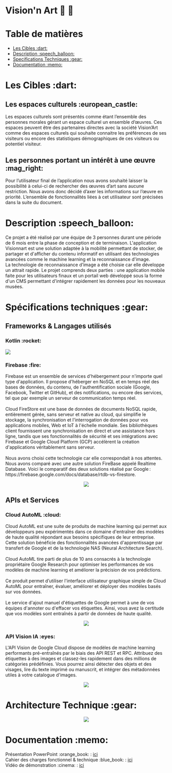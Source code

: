 # Vision'n Art :eyes: :art:

<h1>Table de matières</h1>
<ul>
	<li><a href="#cible">Les Cibles :dart:</a></li>
	<li><a href="#description">Description :speech_balloon:</a></li>
	<li><a href="#specTech">Specifications Techniques :gear:</a></li>
	<li><a href="#documentation">Documentation :memo:</a></li>
</ul>

<div id='cible'/>  
<h1>Les Cibles :dart:</h1>
<h2>Les espaces culturels :european_castle:</h2>
<p>Les espaces culturels sont présentés comme étant l’ensemble des personnes morales
	gérant un espace culturel un ensemble d’œuvres. Ces espaces peuvent être des partenaires
	directes avec la société Vision’Art comme des espaces culturels qui souhaite connaitre les
	préférences de ses visiteurs ou encore des statistiques démographiques de ces visiteurs ou
potentiel visiteur.</p>
<h2>Les personnes portant un intérêt à une œuvre :mag_right:</h2>
<p>Pour l’utilisateur final de l’application nous avons souhaité laisser la possibilité à
	celui-ci de rechercher des œuvres d’art sans aucune restriction. Nous avons donc décidé d’axer les informations sur l’œuvre en priorité. L’ensemble de fonctionnalités liées à cet
utilisateur sont précisées dans la suite du document.</p>
</div>

<div id='description'>
	<h1>Description :speech_balloon:</h1>
	Ce projet a été réalisé par une équipe de 3 personnes durant une période de 6 mois entre la phase de conception et de terminaison. L'application Visionnart est une solution adaptée à la mobilité permettant de stocker, de partager et d'afficher du contenu informatif en utilisant des technologies avancées comme le machine learning et la reconnaissance d'image.</br>
	La technologie de reconnaissance d’image a été choisie car elle développe un attrait rapide.
	Le projet comprends deux parties : une application mobile faite pour les utilisateurs finaux et un portail web développé sous la forme d'un CMS permettant d'intégrer rapidement les données pour les nouveaux musées. 
</div>
<div id='specTech'>
	<h1>Spécifications techniques :gear:</h1>
	<h2>Frameworks & Langages utilisés</h2>
	<h3> Kotlin :rocket:</h3>
	<p>
		<img src='https://firebasestorage.googleapis.com/v0/b/visonnart.appspot.com/o/Img%2Fkotlin.png?alt=media&token=73699ebc-e445-46f6-8aa1-92cb86701c9c'/>
	</p>
	<h3>Firebase :fire:</h3>
	<p>
		Firebase est un ensemble de services d'hébergement pour n'importe quel type d'application. Il propose d'héberger en NoSQL et en temps réel des bases de données, du contenu, de l'authentification sociale (Google, Facebook, Twitter et GitHub), et des notifications, ou encore des services, tel que par exemple un serveur de communication temps réel. </br></br>
		Cloud FireStore est une base de données de documents NoSQL rapide, entièrement gérée, sans serveur et native au cloud, qui simplifie le stockage, la synchronisation et l'interrogation de données pour vos applications mobiles, Web et IoT à l'échelle mondiale. Ses bibliothèques client fournissent une synchronisation en direct et une assistance hors ligne, tandis que ses fonctionnalités de sécurité et ses intégrations avec Firebase et Google Cloud Platform (GCP) accélèrent la création d'applications véritablement sans serveur. </br></br>
	Nous avons choisi cette technologie car elle correspondait à nos attentes. Nous avons comparé avec une autre solution FireBase appelé Realtime Database. Voici le comparatif des deux solutions réalisé par Google : https://firebase.google.com/docs/database/rtdb-vs-firestore.</p>
	<p align='center'><img src="https://firebasestorage.googleapis.com/v0/b/visonnart.appspot.com/o/Img%2Ffirebase.png?alt=media&token=a339ffac-0b87-434c-83b4-06d63dba6f18"/></p>
	<h2>APIs et Services</h2>
	<h3>Cloud AutoML :cloud:</h3>
	<p>
	Cloud AutoML est une suite de produits de machine learning qui permet aux développeurs peu expérimentés dans ce domaine d'entraîner des modèles de haute qualité répondant aux besoins spécifiques de leur entreprise. Cette solution bénéficie des fonctionnalités avancées d'apprentissage par transfert de Google et de la technologie NAS (Neural Architecture Search).</br></br>
	Cloud AutoML tire parti de plus de 10 ans consacrés à la technologie propriétaire Google Research pour optimiser les performances de vos modèles de machine learning et améliorer la précision de vos prédictions.</br></br>
	Ce produit permet d’utiliser l'interface utilisateur graphique simple de Cloud AutoML pour entraîner, évaluer, améliorer et déployer des modèles basés sur vos données.</br></br>
	Le service d'ajout manuel d'étiquettes de Google permet à une de vos équipes d'annoter ou d'effacer vos étiquettes. Ainsi, vous avez la certitude que vos modèles sont entraînés à partir de données de haute qualité.
</p>
<p align='center'>
	<img src='https://firebasestorage.googleapis.com/v0/b/visonnart.appspot.com/o/Img%2FAutoML.png?alt=media&token=12dda8cd-0626-4b3d-8efc-f5ad2d9555b6'/>
</p>
    <h3>API Vision IA :eyes:</h3>
    <p>
    L'API Vision de Google Cloud dispose de modèles de machine learning performants pré-entraînés par le biais des API REST et RPC. Attribuez des étiquettes à des images et classez-les rapidement dans des millions de catégories prédéfinies. Vous pourrez ainsi détecter des objets et des visages, lire du texte imprimé ou manuscrit, et intégrer des métadonnées utiles à votre catalogue d'images.
    </p>
    <p align='center'>
      <img src="https://firebasestorage.googleapis.com/v0/b/visonnart.appspot.com/o/Img%2FVisionIA.png?alt=media&token=3740d7d7-92b9-4138-89a3-a1be4bac1ff8">
    </p>
</div>
    <div id='architecture'>
      <h1>Architecture Technique :gear:</h1>
      <p align='center'><img src='https://firebasestorage.googleapis.com/v0/b/visonnart.appspot.com/o/Img%2FArchitecture.png?alt=media&token=fcf344a5-dcd9-4991-a4ca-71646366bbfc'></p>
    </div>
    <div id='documentation'>
      <h1>Documentation :memo:</h1>
    <p>
    Présentation PowerPoint  :orange_book: : <a href='https://firebasestorage.googleapis.com/v0/b/visonnart.appspot.com/o/Img%2FSoutenance%20Finale.pptx?alt=media&token=03c623dc-c740-4b69-af2e-e6d142d96f99'>ici</a><br/>
    Cahier des charges fonctionnel & technique  :blue_book: : <a href='https://firebasestorage.googleapis.com/v0/b/visonnart.appspot.com/o/Img%2FCDC%20-%20DAHLEM%20Romain%20THAN%20Phlippe%20JOUET%20Jerome%20-%20VisionArt.docx?alt=media&token=f5f6c769-64e2-4991-9281-017ef7b20d15'>ici</a></br>
      Vidéo de démonstration  :cinema: : <a href="https://firebasestorage.googleapis.com/v0/b/visonnart.appspot.com/o/Img%2FM%C3%A9dia1.mp4?alt=media&token=5a29e05e-d890-4280-a9f5-67f785b09085" target="_blank">ici</a>
	</p>
    </div>
